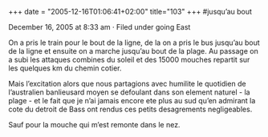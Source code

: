 +++
date = "2005-12-16T01:06:41+02:00"
title="103"
+++
#jusqu’au bout

December 16, 2005 at 8:33 am · Filed under going East

On a pris le train pour le bout de la ligne, de la on a pris le bus jusqu’au bout de la ligne et ensuite on a marche jusqu’au bout de la plage. Au passage on a subi les attaques combines du soleil et des 15000 mouches repartit sur les quelques km du chemin cotier.

Mais l’excitation alors que nous partagions avec humilite le quotidien de l’australien banlieusard moyen se defoulant dans son element naturel - la plage - et le fait que je n’ai jamais encore ete plus au sud qu’en admirant la cote du detroit de Bass ont rendus ces petits desagrements negligeables.

Sauf pour la mouche qui m’est remonte dans le nez.


